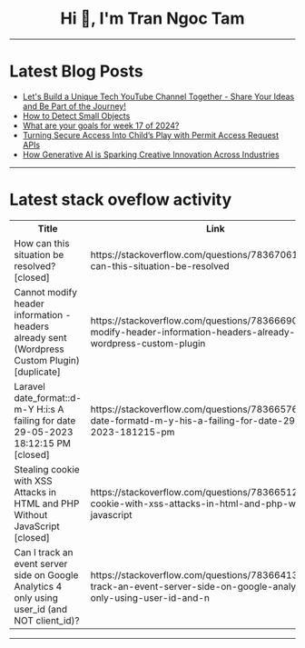 <h1 align="center">Hi 👋, I'm Tran Ngoc Tam</h1>

---

# Latest Blog Posts 
<!-- BLOG-POST-LIST:START -->
- [Let&#39;s Build a Unique Tech YouTube Channel Together - Share Your Ideas and Be Part of the Journey!](https://dev.to/huseyn0w/lets-build-a-unique-tech-youtube-channel-together-share-your-ideas-and-be-part-of-the-journey-2i93)
- [How to Detect Small Objects](https://dev.to/voxel51/how-to-detect-small-objects-51o5)
- [What are your goals for week 17 of 2024?](https://dev.to/jarvisscript/what-are-your-goals-for-week-17-of-2024-a0d)
- [Turning Secure Access Into Child’s Play with Permit Access Request APIs](https://dev.to/permit_io/turning-secure-access-into-childs-play-with-permit-access-request-apis-235p)
- [How Generative AI is Sparking Creative Innovation Across Industries](https://dev.to/dmytro_kharyna/how-generative-ai-is-sparking-creative-innovation-across-industries-21gm)
<!-- BLOG-POST-LIST:END -->

---

# Latest stack oveflow activity
<table>
  <tr><th>Title</th><th>Link</th></tr>
  <!-- STACKOVERFLOW:START --><tr><td>How can this situation be resolved? [closed]</td><td>https://stackoverflow.com/questions/78367061/how-can-this-situation-be-resolved</td></tr><tr><td>Cannot modify header information -headers already sent &lpar;Wordpress Custom Plugin&rpar; [duplicate]</td><td>https://stackoverflow.com/questions/78366690/cannot-modify-header-information-headers-already-sent-wordpress-custom-plugin</td></tr><tr><td>Laravel date_format::d-m-Y H:i:s A failing for date 29-05-2023 18:12:15 PM [closed]</td><td>https://stackoverflow.com/questions/78366576/laravel-date-formatd-m-y-his-a-failing-for-date-29-05-2023-181215-pm</td></tr><tr><td>Stealing cookie with XSS Attacks in HTML and PHP Without JavaScript [closed]</td><td>https://stackoverflow.com/questions/78366512/stealing-cookie-with-xss-attacks-in-html-and-php-without-javascript</td></tr><tr><td>Can I track an event server side on Google Analytics 4 only using user_id &lpar;and NOT client_id&rpar;?</td><td>https://stackoverflow.com/questions/78366413/can-i-track-an-event-server-side-on-google-analytics-4-only-using-user-id-and-n</td></tr><!-- STACKOVERFLOW:END -->
</table>

---


